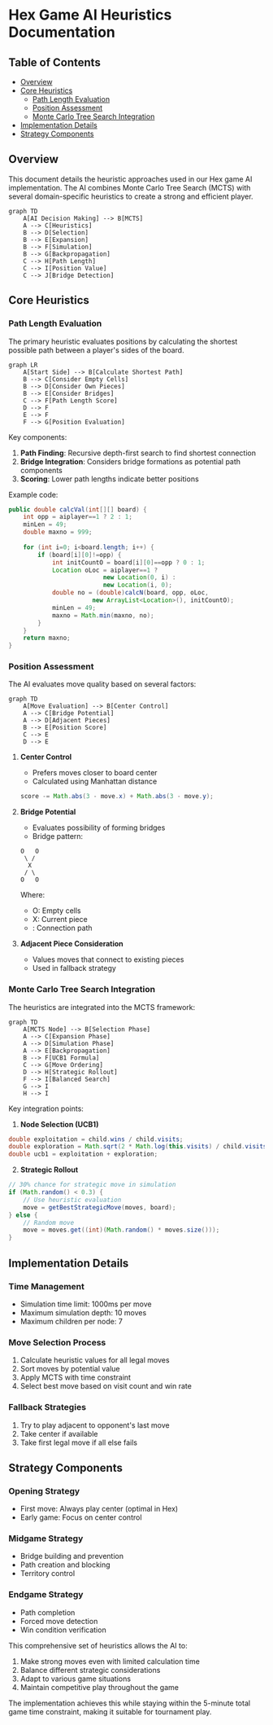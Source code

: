 # Hex Game AI Heuristics Documentation

## Table of Contents
- [Overview](#overview)
- [Core Heuristics](#core-heuristics)
  - [Path Length Evaluation](#path-length-evaluation)
  - [Position Assessment](#position-assessment)
  - [Monte Carlo Tree Search Integration](#monte-carlo-tree-search-integration)
- [Implementation Details](#implementation-details)
- [Strategy Components](#strategy-components)

## Overview

This document details the heuristic approaches used in our Hex game AI implementation. The AI combines Monte Carlo Tree Search (MCTS) with several domain-specific heuristics to create a strong and efficient player.

```mermaid
graph TD
    A[AI Decision Making] --> B[MCTS]
    A --> C[Heuristics]
    B --> D[Selection]
    B --> E[Expansion]
    B --> F[Simulation]
    B --> G[Backpropagation]
    C --> H[Path Length]
    C --> I[Position Value]
    C --> J[Bridge Detection]
```

## Core Heuristics

### Path Length Evaluation

The primary heuristic evaluates positions by calculating the shortest possible path between a player's sides of the board.

```mermaid
graph LR
    A[Start Side] --> B[Calculate Shortest Path]
    B --> C[Consider Empty Cells]
    B --> D[Consider Own Pieces]
    B --> E[Consider Bridges]
    C --> F[Path Length Score]
    D --> F
    E --> F
    F --> G[Position Evaluation]
```

Key components:
1. **Path Finding**: Recursive depth-first search to find shortest connection
2. **Bridge Integration**: Considers bridge formations as potential path components
3. **Scoring**: Lower path lengths indicate better positions

Example code:
```java
public double calcVal(int[][] board) {
    int opp = aiplayer==1 ? 2 : 1;
    minLen = 49;
    double maxno = 999;
    
    for (int i=0; i<board.length; i++) {
        if (board[i][0]!=opp) {
            int initCountO = board[i][0]==opp ? 0 : 1;
            Location oLoc = aiplayer==1 ? 
                          new Location(0, i) : 
                          new Location(i, 0);
            double no = (double)calcN(board, opp, oLoc, 
                       new ArrayList<Location>(), initCountO);
            minLen = 49;
            maxno = Math.min(maxno, no);
        }
    }
    return maxno;
}
```

### Position Assessment

The AI evaluates move quality based on several factors:

```mermaid
graph TD
    A[Move Evaluation] --> B[Center Control]
    A --> C[Bridge Potential]
    A --> D[Adjacent Pieces]
    B --> E[Position Score]
    C --> E
    D --> E
```

1. **Center Control**
   - Prefers moves closer to board center
   - Calculated using Manhattan distance
   ```java
   score -= Math.abs(3 - move.x) + Math.abs(3 - move.y);
   ```

2. **Bridge Potential**
   - Evaluates possibility of forming bridges
   - Bridge pattern:
   ```
   O   O
    \ /
     X
    / \
   O   O
   ```
   Where:
   - O: Empty cells
   - X: Current piece
   - \: Connection path

3. **Adjacent Piece Consideration**
   - Values moves that connect to existing pieces
   - Used in fallback strategy

### Monte Carlo Tree Search Integration

The heuristics are integrated into the MCTS framework:

```mermaid
graph TD
    A[MCTS Node] --> B[Selection Phase]
    A --> C[Expansion Phase]
    A --> D[Simulation Phase]
    A --> E[Backpropagation]
    B --> F[UCB1 Formula]
    C --> G[Move Ordering]
    D --> H[Strategic Rollout]
    F --> I[Balanced Search]
    G --> I
    H --> I
```

Key integration points:

1. **Node Selection (UCB1)**
```java
double exploitation = child.wins / child.visits;
double exploration = Math.sqrt(2 * Math.log(this.visits) / child.visits);
double ucb1 = exploitation + exploration;
```

2. **Strategic Rollout**
```java
// 30% chance for strategic move in simulation
if (Math.random() < 0.3) {
    // Use heuristic evaluation
    move = getBestStrategicMove(moves, board);
} else {
    // Random move
    move = moves.get((int)(Math.random() * moves.size()));
}
```

## Implementation Details

### Time Management
- Simulation time limit: 1000ms per move
- Maximum simulation depth: 10 moves
- Maximum children per node: 7

### Move Selection Process
1. Calculate heuristic values for all legal moves
2. Sort moves by potential value
3. Apply MCTS with time constraint
4. Select best move based on visit count and win rate

### Fallback Strategies
1. Try to play adjacent to opponent's last move
2. Take center if available
3. Take first legal move if all else fails

## Strategy Components

### Opening Strategy
- First move: Always play center (optimal in Hex)
- Early game: Focus on center control

### Midgame Strategy
- Bridge building and prevention
- Path creation and blocking
- Territory control

### Endgame Strategy
- Path completion
- Forced move detection
- Win condition verification

This comprehensive set of heuristics allows the AI to:
1. Make strong moves even with limited calculation time
2. Balance different strategic considerations
3. Adapt to various game situations
4. Maintain competitive play throughout the game

The implementation achieves this while staying within the 5-minute total game time constraint, making it suitable for tournament play.